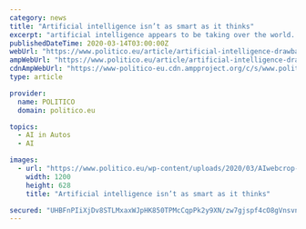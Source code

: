 ```yaml
---
category: news
title: "Artificial intelligence isn’t as smart as it thinks"
excerpt: "artificial intelligence appears to be taking over the world. But look past the self-driving cars and facial-recognition cameras, and you'll see that the technology is a lot less intelligent than it may at first appear. It's likely to be decades, at best, before even the smartest forms of AI can outdo humans in the complex tasks that make up ..."
publishedDateTime: 2020-03-14T03:00:00Z
webUrl: "https://www.politico.eu/article/artificial-intelligence-drawbacks-isnt-as-smart-as-it-thinks/"
ampWebUrl: "https://www.politico.eu/article/artificial-intelligence-drawbacks-isnt-as-smart-as-it-thinks/amp/"
cdnAmpWebUrl: "https://www-politico-eu.cdn.ampproject.org/c/s/www.politico.eu/article/artificial-intelligence-drawbacks-isnt-as-smart-as-it-thinks/amp/"
type: article

provider:
  name: POLITICO
  domain: politico.eu

topics:
  - AI in Autos
  - AI

images:
  - url: "https://www.politico.eu/wp-content/uploads/2020/03/AIwebcrop-1200x628.jpg"
    width: 1200
    height: 628
    title: "Artificial intelligence isn’t as smart as it thinks"

secured: "UHBFnPIiXjDv8STLMxaxWJpHK850TPMcCqpPk2y9XN/zw7gjspf4cO8gVnsvnMgwWJe4WbtdC6jiCUVhA1q+0uAr9VZWhq13GjJ/nKTnRWx0WvEfrb9dAoOI7rF4VVPylabBp+68f3o9Sx5ZZ0PKmpSuE1bk1lGYZ9yM3rAVex4gqP1SEIWk75jq0cEaMytRIvTeW+XVxkxSt2Ed9L1PpguKn+wwXg005UORtH2F2TMugO6Qxxij3eMmMJDxywGrnZ4jYUN5RH9H3JXqIlK+eJV7u+qN9wg1ghuscn833c0eDI18/tE4yj77HN5Aazax;1m9kJpu4spS4RECUFe5iAA=="
---
```


